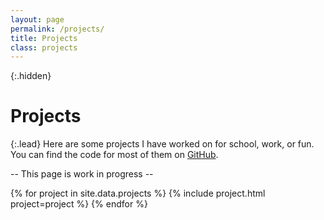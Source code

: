 ```yaml
---
layout: page
permalink: /projects/
title: Projects
class: projects
---
```


{:.hidden}
# Projects

{:.lead}
Here are some projects I have worked on for school, work, or fun. You can find the code for most of them on [GitHub](https://github.com/anujgupta82).


-- This page is work in progress --


<div class="grid">
  {% for project in site.data.projects %}
    {% include project.html project=project %}
  {% endfor %}
</div>
